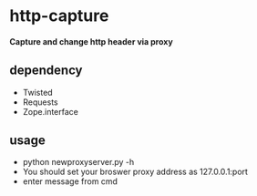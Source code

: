 # http-capture
#### Capture and change http header via proxy
## dependency
- Twisted 
- Requests
- Zope.interface
## usage
- python newproxyserver.py -h  
- You should set your broswer proxy address as 127.0.0.1:port
- enter message from cmd

